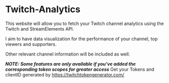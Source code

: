 # Twitch-Analytics
This website will allow you to fetch your Twitch channel analytics using the Twitch and StreamElements API.

I aim to have data visualization for the performance of your channel, top viewers and supporters.

Other relevant channel information will be included as well.


***NOTE: Some features are only available if you've added the corresponding token scopes for greater access***
Get your Tokens and clientID generated by https://twitchtokengenerator.com/
